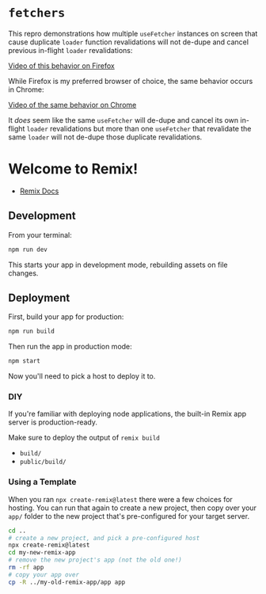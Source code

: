 # `fetchers`

This repro demonstrations how multiple `useFetcher` instances on screen that cause duplicate `loader` function revalidations will not de-dupe and cancel previous in-flight `loader` revalidations:

[Video of this behavior on Firefox](firefox.mov)

While Firefox is my preferred browser of choice, the same behavior occurs in Chrome:

[Video of the same behavior on Chrome](chrome.mov)

It _does_ seem like the same `useFetcher` will de-dupe and cancel its own in-flight `loader` revalidations but more than one `useFetcher` that revalidate the same `loader` will not de-dupe those duplicate revalidations.

# Welcome to Remix!

- [Remix Docs](https://remix.run/docs)

## Development

From your terminal:

```sh
npm run dev
```

This starts your app in development mode, rebuilding assets on file changes.

## Deployment

First, build your app for production:

```sh
npm run build
```

Then run the app in production mode:

```sh
npm start
```

Now you'll need to pick a host to deploy it to.

### DIY

If you're familiar with deploying node applications, the built-in Remix app server is production-ready.

Make sure to deploy the output of `remix build`

- `build/`
- `public/build/`

### Using a Template

When you ran `npx create-remix@latest` there were a few choices for hosting. You can run that again to create a new project, then copy over your `app/` folder to the new project that's pre-configured for your target server.

```sh
cd ..
# create a new project, and pick a pre-configured host
npx create-remix@latest
cd my-new-remix-app
# remove the new project's app (not the old one!)
rm -rf app
# copy your app over
cp -R ../my-old-remix-app/app app
```
